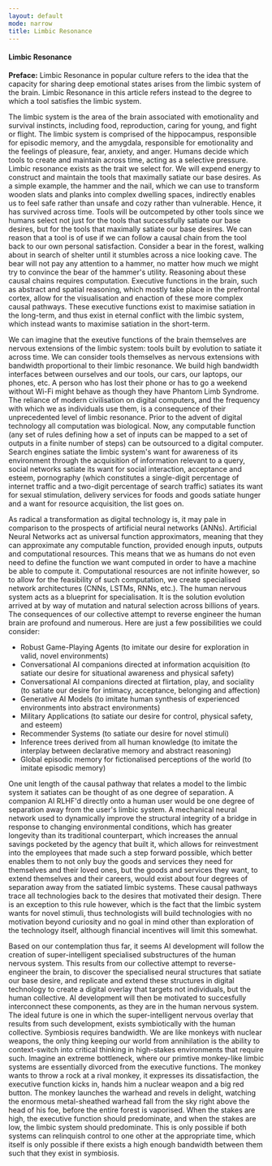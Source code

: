 ```yaml
---
layout: default
mode: narrow
title: Limbic Resonance
---
```

<h4>Limbic Resonance</h4>
<p><b>Preface:</b> Limbic Resonance in popular culture refers to the idea that the capacity for sharing deep emotional states arises from
the limbic system of the brain. Limbic Resonance in this article refers instead to the degree to which a tool satisfies the
limbic system.</p>
<p>The limbic system is the area 
of the brain associated with emotionality and survival instincts, including food, reproduction, caring for young, and fight or flight. The
limbic system is comprised of the hippocampus, responsible for episodic memory, and the amygdala, responsible for emotionality and the
feelings of pleasure, fear, anxiety, and anger. Humans decide which tools to create and maintain across time, acting as a selective pressure.
Limbic resonance exists as the trait we select for. We will expend energy to construct and maintain the tools that maximally satiate our base
desires. As a simple example, the hammer and the nail, which we can use to transform wooden slats and planks into complex dwelling spaces,
indirectly enables us to feel safe rather than unsafe and cozy rather than vulnerable. Hence, it has survived across time. Tools will
be outcompeted by other tools since we humans select not just for the tools that successfully satiate our base desires, but for the tools that
maximally satiate our base desires. We can reason that a tool is of use if we can follow a causal chain from the tool back to our own 
personal satisfaction. Consider a bear in the forest, walking about in search of shelter until it stumbles across a nice looking cave. The
bear will not pay any attention to a hammer, no matter how much we might try to convince the bear of the hammer's utility. Reasoning about these
causal chains requires computation. Executive functions in the brain, such as abstract and spatial reasoning, which mostly take place in 
the prefrontal cortex, allow for the visualisation and enaction of these more complex causal pathways. These executive functions exist to 
maximise satiation in the long-term, and thus exist in eternal conflict with the limbic system, which instead wants to maximise
satiation in the short-term.</p>
<p>We can imagine that the exeutive functions of the brain themselves are nervous extensions of the limbic system: tools built by evolution
to satiate it across time. We can consider tools themselves as nervous extensions 
with bandwidth proportional to their limbic resonance. We build high bandwidth interfaces between ourselves and our tools, our cars, our laptops,
our phones, etc. A person who has lost their phone or has to go a weekend without Wi-Fi might behave as though they have Phantom Limb Syndrome.
The reliance of modern civilisation on digital computers, and the frequency with which we as individuals use them, is a consequence of their 
unprecedented level of limbic resonance. Prior to the advent of digital technology all computation was biological. Now, any computable
function (any set of rules defining how a set of inputs can be mapped to a set of outputs in a finite number of steps) can be outsourced
to a digital computer. Search engines satiate the limbic system's want for awareness of its environment through the acquisition of 
information relevant to a query, social networks satiate its want for social interaction, acceptance and esteem, pornography (which 
constitutes a single-digit percentage of internet traffic and a two-digit percentage of search traffic) satiates its want for sexual
stimulation, delivery services for foods and goods satiate hunger and a want for resource acquisition, the list goes on.</p>
<p>As radical a transformation as digital technology is, it may pale in comparison to the prospects of artificial neural networks (ANNs).
Artificial Neural Networks act as universal function approximators, meaning that they can approximate any computable function, provided
enough inputs, outputs and computational resources. This means that we as humans do not even need to define the function we want computed in order 
to have a machine be able to compute it. Computational resources are not infinite however, so to allow for the feasibility of such
computation, we create specialised network architectures (CNNs, LSTMs, RNNs, etc.). The human nervous system acts as a blueprint for  
specialisation. It is the solution evolution arrived at by way of mutation and natural selection across billions of years. The consequences
of our collective attempt to reverse engineer the human brain are profound and numerous. Here are just a few possibilities we could consider:
<ul>
    <li>Robust Game-Playing Agents (to imitate our desire for exploration in valid, novel environments)</li>
    <li>Conversational AI companions directed at information acquisition (to satiate our desire for situational awareness and physical safety)</li>
    <li>Conversational AI companions directed at flirtation, play, and sociality (to satiate our desire for intimacy, acceptance, belonging and affection)</li>
    <li>Generative AI Models (to imitate human synthesis of experienced environments into abstract environments)</li>
    <li>Military Applications (to satiate our desire for control, physical safety, and esteem)</li>
    <li>Recommender Systems (to satiate our desire for novel stimuli)</li>
    <li>Inference trees derived from all human knowledge (to imitate the interplay between declarative memory and abstract reasoning)</li>
    <li>Global episodic memory for fictionalised perceptions of the world (to imitate episodic memory)</li>
</ul></p>
<p>One unit length of the causal pathway that relates a model to the limbic system it satiates can be thought of as one degree of 
separation. A companion AI RLHF'd directly onto a human user would be one degree of separation away from the user's
limbic system. A mechanical neural network used to dynamically improve the structural integrity of a bridge in response to changing environmental conditions,
which has greater longevity than its traditional counterpart, which increases the annual savings pocketed by the agency that built it, which
allows for reinvestment into the employees that made such a step forward possible, which better enables them to not only buy the goods and
services they need for themselves and their loved ones, but the goods and services they want, to extend themselves and their careers, would
exist about four degrees of separation away from the satiated limbic systems. These causal pathways trace all technologies back to the
desires that motivated their design. There is an exception to this rule however, which is the fact that the limbic system wants for novel stimuli,
thus technologists will build technologies with no motivation beyond curiosity and no goal in mind other than exploration of the technology itself,
although financial incentives will limit this somewhat.</p>
<p>Based on our contemplation thus far, it seems AI development will follow the creation of 
super-intelligent specialised substructures of the human nervous system. This results from our collective attempt to reverse-engineer the 
brain, to discover the specialised neural structures that satiate our base desire, and replicate and extend these structures in digital
technology to create a digital overlay that targets not individuals, but the human collective. AI development will then be motivated to 
succesfully interconnect these components, as they are in the human nervous system. The ideal future is one in which the super-intelligent
nervous overlay that results from such development, exists symbiotically with the human collective.
Symbiosis requires bandwidth. We are like monkeys with nuclear weapons, the only thing keeping our world from annihilation is the ability to
context-switch into critical thinking in high-stakes environments that require such. Imagine an extreme bottleneck, where our primtive 
monkey-like limbic systems are essentially divorced from the executive functions. The monkey wants to throw a rock at a rival monkey, it
expresses its dissatisfaction, the executive function kicks in, hands him a nuclear weapon and a big red button. The monkey launches the 
warhead and revels in delight, watching the enormous metal-sheathed warhead fall from the sky right above the head of his foe, before
the entire forest is vaporised. When the stakes are high, the executive function should predominate, and when the stakes are low, the
limbic system should predominate. This is only possible if both systems can relinquish control to one other at the appropriate time, which
itself is only possible if there exists a high enough bandwidth between them such that they exist in symbiosis.</p>